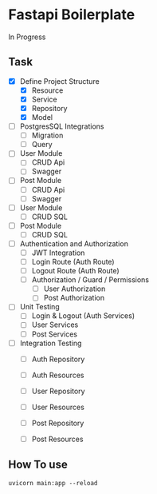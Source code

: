 # Fastapi Boilerplate
In Progress

## Task
* [x] Define Project Structure
    * [x] Resource
    * [x] Service
    * [x] Repository
    * [x] Model
* [ ] PostgresSQL Integrations
    * [ ] Migration
    * [ ] Query
* [ ] User Module
    * [ ] CRUD Api
    * [ ] Swagger
* [ ] Post Module
    * [ ] CRUD Api
    * [ ] Swagger
* [ ] User Module
    * [ ] CRUD SQL
* [ ] Post Module
    * [ ] CRUD SQL
* [ ] Authentication and Authorization
    * [ ] JWT Integration
    * [ ] Login Route (Auth Route)
    * [ ] Logout Route (Auth Route)
    * [ ] Authorization / Guard / Permissions
        * [ ] User Authorization
        * [ ] Post Authorization
* [ ] Unit Testing
    * [ ] Login & Logout (Auth Services)
    * [ ] User Services
    * [ ] Post Services
* [ ] Integration Testing
    * [ ] Auth Repository
    * [ ] Auth Resources
    * [ ] User Repository
    * [ ] User Resources
    * [ ] Post Repository
    * [ ] Post Resources


## How To use
`uvicorn main:app --reload`